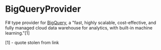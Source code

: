# BigQueryProvider
F# type provider for [BigQuery](https://cloud.google.com/bigquery/), a "fast, highly scalable, cost-effective, and fully managed cloud data warehouse for analytics, with built-in machine learning."[1]

[1] - quote stolen from link
